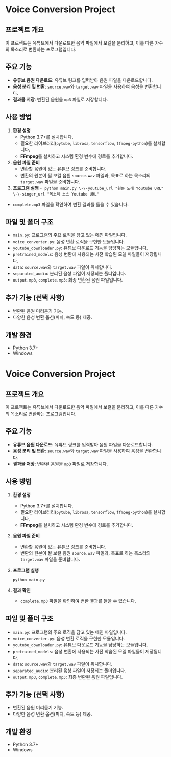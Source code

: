 # Voice Conversion Project

## 프로젝트 개요

이 프로젝트는 유튜브에서 다운로드한 음악 파일에서 보컬을 분리하고, 이를 다른 가수의 목소리로 변환하는 프로그램입니다.

## 주요 기능

- **유튜브 음원 다운로드**: 유튜브 링크를 입력받아 음원 파일을 다운로드합니다.
- **음성 분리 및 변환**: `source.wav`와 `target.wav` 파일을 사용하여 음성을 변환합니다.
- **결과물 저장**: 변환된 음원을 `mp3` 파일로 저장합니다.

## 사용 방법

1. **환경 설정**
    - Python 3.7+를 설치합니다.
    - 필요한 라이브러리(`pytube`, `librosa`, `tensorflow`, `ffmpeg-python`)를 설치합니다.
    - **FFmpeg**를 설치하고 시스템 환경 변수에 경로를 추가합니다.
2. **음원 파일 준비**
    - 변환할 음원이 있는 유튜브 링크를 준비합니다.
    - 변환의 원본이 될 보컬 음원 `source.wav` 파일과, 목표로 하는 목소리의 `target.wav` 파일을 준비합니다.
3. **프로그램 실행**
    `- python main.py \-\-youtube_url "원본 노래 Youtube URL" \-\-singer_url "목소리 소스 Youtube URL"`
    
    
- `complete.mp3` 파일을 확인하여 변환 결과를 들을 수 있습니다.

## 파일 및 폴더 구조

- `main.py`: 프로그램의 주요 로직을 담고 있는 메인 파일입니다.
- `voice_converter.py`: 음성 변환 로직을 구현한 모듈입니다.
- `youtube_downloader.py`: 유튜브 다운로드 기능을 담당하는 모듈입니다.
- `pretrained_models`: 음성 변환에 사용되는 사전 학습된 모델 파일들이 저장됩니다.
- `data`: `source.wav`와 `target.wav` 파일이 위치합니다.
- `separated_audio`: 분리된 음성 파일이 저장되는 폴더입니다.
- `output.mp3`, `complete.mp3`: 최종 변환된 음원 파일입니다.

## 추가 기능 (선택 사항)

- 변환된 음원 미리듣기 기능.
- 다양한 음성 변환 옵션(피치, 속도 등) 제공.

## 개발 환경

- Python 3.7+
- Windows

# Voice Conversion Project

## 프로젝트 개요

이 프로젝트는 유튜브에서 다운로드한 음악 파일에서 보컬을 분리하고, 이를 다른 가수의 목소리로 변환하는 프로그램입니다.

## 주요 기능

- **유튜브 음원 다운로드**: 유튜브 링크를 입력받아 음원 파일을 다운로드합니다.
- **음성 분리 및 변환**: `source.wav`와 `target.wav` 파일을 사용하여 음성을 변환합니다.
- **결과물 저장**: 변환된 음원을 `mp3` 파일로 저장합니다.

## 사용 방법

1. **환경 설정**
    - Python 3.7+를 설치합니다.
    - 필요한 라이브러리(`pytube`, `librosa`, `tensorflow`, `ffmpeg-python`)를 설치합니다.
    - **FFmpeg**를 설치하고 시스템 환경 변수에 경로를 추가합니다.
2. **음원 파일 준비**
    - 변환할 음원이 있는 유튜브 링크를 준비합니다.
    - 변환의 원본이 될 보컬 음원 `source.wav` 파일과, 목표로 하는 목소리의 `target.wav` 파일을 준비합니다.
3. **프로그램 실행**
    
    ```
    python main.py
    
    ```
    
4. **결과 확인**
    - `complete.mp3` 파일을 확인하여 변환 결과를 들을 수 있습니다.

## 파일 및 폴더 구조

- `main.py`: 프로그램의 주요 로직을 담고 있는 메인 파일입니다.
- `voice_converter.py`: 음성 변환 로직을 구현한 모듈입니다.
- `youtube_downloader.py`: 유튜브 다운로드 기능을 담당하는 모듈입니다.
- `pretrained_models`: 음성 변환에 사용되는 사전 학습된 모델 파일들이 저장됩니다.
- `data`: `source.wav`와 `target.wav` 파일이 위치합니다.
- `separated_audio`: 분리된 음성 파일이 저장되는 폴더입니다.
- `output.mp3`, `complete.mp3`: 최종 변환된 음원 파일입니다.

## 추가 기능 (선택 사항)

- 변환된 음원 미리듣기 기능.
- 다양한 음성 변환 옵션(피치, 속도 등) 제공.

## 개발 환경

- Python 3.7+
- Windows
